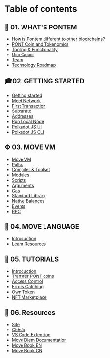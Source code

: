 # Table of contents

## 📌 01. WHAT'S PONTEM
* [How is Pontem different to other blockchains?](./pontem/how_pontem_different.md)
* [PONT Coin and Tokenomics](./pontem/pont_coin_tokenomics.md)
* [Tooling & Functionality](./pontem/tooling.md)
* [Use Cases](./pontem/use_cases.md)
* [Team](./pontem/team.md)
* [Technology Roadmap](./pontem/roadmap.md)

## 🎓02. GETTING STARTED
* [Getting started]()
* [Meet Network]()
* [First Transaction]()
* [Substrate](./getting_started/substrate.md)
* [Addresses](./getting_started/addresses.md)
* [Run Local Node](./getting_started/local_node.md)
* [Polkadot JS UI](./getting_started/ui.md)
* [Polkadot JS CLI]()

## ⚙️ 03. MOVE VM
* [Move VM](./move_vm/README.md)
* [Pallet](./move_vm/pallet.md)
* [Compiler & Toolset](./move_vm/compiler_&_toolset.md)
* [Modules](./move_vm/modules.md)
* [Scripts](./move_vm/scripts.md)
* [Arguments](./move_vm/arguments.md)
* [Gas](./move_vm/gas.md)
* [Standard Library](./move_vm/stdlib.md)
* [Native Balances](./move_vm/native_balances.md)
* [Events]()
* [RPC](./move_vm/rpc.md)

## 📘 04. MOVE LANGUAGE
* [Introduction](./lang/README.md)
* [Learn Resources](./lang/learn_resources.md)

## 🔧 05. TUTORIALS
* [Introduction](./tutorials/README.md)
* [Transfer PONT coins](./tutorials/transfer.md)
* [Access Control](./tutorials/access_control.md)
* [Errors Catching](./tutorials/errors.md)
* [Own Token](./tutorials/token.md)
* [NFT Marketplace](./tutorials/dex.md)

## 🔗 06. Resources
* [Site](https://pontem.network)
* [Github](https://github.com/pontem-network)
* [VS Code Extension](https://marketplace.visualstudio.com/items?itemName=PontemNetwork.move-language)
* [Move Diem Documentation](https://developers.diem.com/main/docs/move-introduction)
* [Move Book EN](https://move-book.com)
* [Move Book CN](https://move-book.com/cn/)
